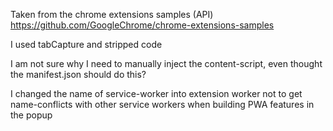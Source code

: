 Taken from the chrome extensions samples (API)
https://github.com/GoogleChrome/chrome-extensions-samples

I used tabCapture and stripped code

I am not sure why I need to manually inject the content-script, even thought the manifest.json should do this?

I changed the name of service-worker into extension worker not to get name-conflicts with other service workers when building PWA features in the popup